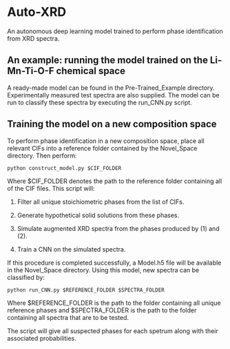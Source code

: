 # Auto-XRD

An autonomous deep learning model trained to perform phase identification from XRD spectra. 

## An example: running the model trained on the Li-Mn-Ti-O-F chemical space

A ready-made model can be found in the Pre-Trained_Example directory. Experimentally measured test spectra are also supplied. The model can be run to classify these spectra by executing the run_CNN.py script.

## Training the model on a new composition space

To perform phase identification in a new composition space, place all relevant CIFs into a reference folder contained by the Novel_Space directory. Then perform:

```
python construct_model.py $CIF_FOLDER
```

Where $CIF_FOLDER denotes the path to the reference folder containing all of the CIF files. This script will:

1) Filter all unique stoichiometric phases from the list of CIFs.

2) Generate hypothetical solid solutions from these phases.

3) Simulate augmented XRD spectra from the phases produced by (1) and (2).

4) Train a CNN on the simulated spectra.

If this procedure is completed successfully, a Model.h5 file will be available in the Novel_Space directory. Using this model, new spectra can be classified by:

```
python run_CNN.py $REFERENCE_FOLDER $SPECTRA_FOLDER
```

Where $REFERENCE_FOLDER is the path to the folder containing all unique reference phases and $SPECTRA_FOLDER is the path to the folder containing all spectra that are to be tested.

The script will give all suspected phases for each spetrum along with their associated probabilities.

